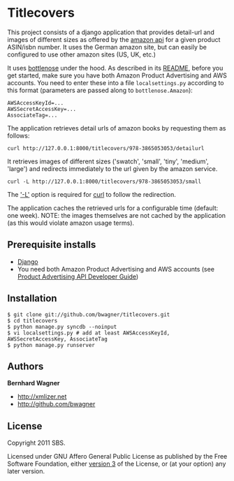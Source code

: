 Titlecovers
===========

This project consists of a django application that provides detail-url
and images of different sizes as offered by the 
[amazon api](http://docs.amazonwebservices.com/AWSECommerceService/latest/DG/index.html) for a given product ASIN/isbn number. It uses the German amazon site, but can easily be configured to use other amazon sites (US, UK, etc.)

It uses [bottlenose](https://github.com/dlo/bottlenose) under the hood. As 
described in its [README](https://github.com/dlo/bottlenose/blob/master/README.md), before you get started, make sure you have both Amazon Product Advertising and AWS accounts. You need to enter these into a file `localsettings.py` according to this format (parameters are passed along to `bottlenose.Amazon`):

    AWSAccessKeyId=...
    AWSSecretAccessKey=...
    AssociateTag=...

The application retrieves detail urls of amazon books by requesting them as follows:

    curl http://127.0.0.1:8000/titlecovers/978-3865053053/detailurl

It retrieves images of different sizes ('swatch', 'small', 'tiny', 'medium', 'large') and redirects immediately to the url given by the amazon service.

    curl -L http://127.0.0.1:8000/titlecovers/978-3865053053/small

The ['-L'](http://curl.haxx.se/docs/manpage.html#-L) option is required for [curl](http://curl.haxx.se/docs/manpage.html) to follow the redirection.

The application caches the retrieved urls for a configurable time (default: one week). NOTE: the images themselves are not cached by the application (as this would violate amazon usage terms).


Prerequisite installs
------------------------

* [Django](https://www.djangoproject.com/)
* You need both Amazon Product Advertising and AWS accounts (see [Product Advertising API Developer Guide](http://docs.amazonwebservices.com/AWSECommerceService/latest/DG/index.html))

Installation
------------

    $ git clone git://github.com/bwagner/titlecovers.git
    $ cd titlecovers
    $ python manage.py syncdb --noinput
    $ vi localsettings.py # add at least AWSAccessKeyId, AWSSecretAccessKey, AssociateTag
    $ python manage.py runserver

Authors
-------

**Bernhard Wagner**

+ http://xmlizer.net
+ http://github.com/bwagner

License
---------------------

Copyright 2011 SBS.

Licensed under GNU Affero General Public License as published by the Free Software Foundation,
either [version 3](http://www.gnu.org/licenses/agpl-3.0.html) of the License, or (at your option) any later version.
